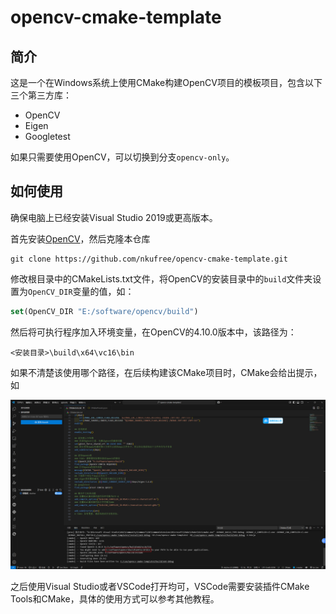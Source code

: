 # opencv-cmake-template

## 简介

这是一个在Windows系统上使用CMake构建OpenCV项目的模板项目，包含以下三个第三方库：

- OpenCV
- Eigen
- Googletest

如果只需要使用OpenCV，可以切换到分支`opencv-only`。

## 如何使用

确保电脑上已经安装Visual Studio 2019或更高版本。

首先安装[OpenCV](https://opencv.org/releases/)，然后克隆本仓库

```shell
git clone https://github.com/nkufree/opencv-cmake-template.git
```

修改根目录中的CMakeLists.txt文件，将OpenCV的安装目录中的`build`文件夹设置为`OpenCV_DIR`变量的值，如：

```cmake
set(OpenCV_DIR "E:/software/opencv/build")
```

然后将可执行程序加入环境变量，在OpenCV的4.10.0版本中，该路径为：

```shell
<安装目录>\build\x64\vc16\bin
```

如果不清楚该使用哪个路径，在后续构建该CMake项目时，CMake会给出提示，如

![1](./assets/1.png)

之后使用Visual Studio或者VSCode打开均可，VSCode需要安装插件CMake Tools和CMake，具体的使用方式可以参考其他教程。
